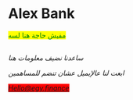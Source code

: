 # Alex Bank

<mark style="color:green;">مفيش حاجة هنا لسه</mark>

##















_ساعدنا نضيف معلومات هنا_

_ابعت لنا عالإيميل عشان تنضم للمساهمين_

_<mark style="background-color:red;">Hello@egy.finance</mark>_

